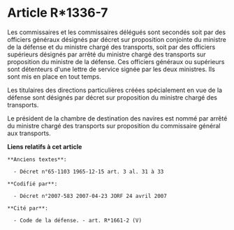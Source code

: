 # Article R*1336-7

Les commissaires et les commissaires délégués sont secondés soit par des officiers généraux désignés par décret sur
proposition conjointe du ministre de la défense et du ministre chargé des transports, soit par des officiers supérieurs
désignés par arrêté du ministre chargé des transports sur proposition du ministre de la défense. Ces officiers généraux ou
supérieurs sont détenteurs d'une lettre de service signée par les deux ministres. Ils sont mis en place en tout temps.

Les titulaires des directions particulières créées spécialement en vue de la défense sont désignés par décret sur proposition
du ministre chargé des transports.

Le président de la chambre de destination des navires est nommé par arrêté du ministre chargé des transports sur proposition
du commissaire général aux transports.

**Liens relatifs à cet article**

	**Anciens textes**:

	  - Décret n°65-1103 1965-12-15 art. 3 al. 31 à 33

	**Codifié par**:

	  - Décret n°2007-583 2007-04-23 JORF 24 avril 2007

	**Cité par**:

	  - Code de la défense. - art. R*1661-2 (V)
